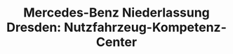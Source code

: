 ---
title: "Mercedes-Benz Niederlassung Dresden: Nutzfahrzeug-Kompetenz-Center"
url: /wilsdruff/mercedes-benz-niederlassung-dresden-nutzfahrzeug-kompetenz-center/
shop: Autohaus
---